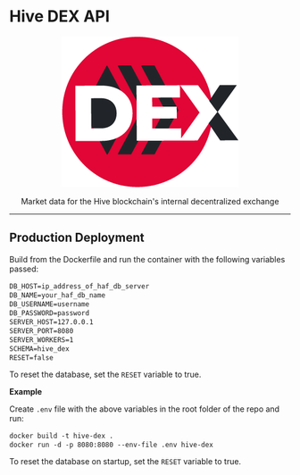 # Hive DEX API


<p align="center">
  <img src="./logo.png" />
</p>


<p align="center">Market data for the Hive blockchain's internal decentralized exchange</p>

---

## Production Deployment

Build from the Dockerfile and run the container with the following variables passed:

```
DB_HOST=ip_address_of_haf_db_server
DB_NAME=your_haf_db_name
DB_USERNAME=username
DB_PASSWORD=password
SERVER_HOST=127.0.0.1
SERVER_PORT=8080
SERVER_WORKERS=1
SCHEMA=hive_dex
RESET=false
```

To reset the database, set the `RESET` variable to true.

**Example**

Create `.env` file with the above variables in the root folder of the repo and run:

```
docker build -t hive-dex .
docker run -d -p 8080:8080 --env-file .env hive-dex
```

To reset the database on startup, set the `RESET` variable to true.
